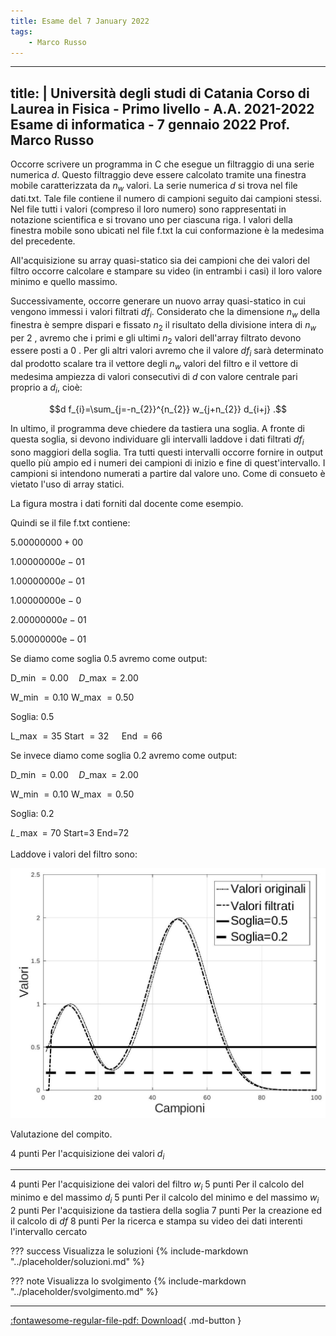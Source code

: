 ```yaml
---
title: Esame del 7 January 2022
tags:
    - Marco Russo
---
```


---
title: |
    Università degli studi di Catania Corso di Laurea in Fisica - Primo
    livello - A.A. 2021-2022 Esame di informatica - 7 gennaio 2022 Prof.
    Marco Russo
---

Occorre scrivere un programma in $\mathrm{C}$ che esegue un filtraggio
di una serie numerica $d$. Questo filtraggio deve essere calcolato
tramite una finestra mobile caratterizzata da $n_{w}$ valori. La serie
numerica $d$ si trova nel file dati.txt. Tale file contiene il numero di
campioni seguito dai campioni stessi. Nel file tutti i valori (compreso
il loro numero) sono rappresentati in notazione scientifica e si trovano
uno per ciascuna riga. I valori della finestra mobile sono ubicati nel
file f.txt la cui conformazione è la medesima del precedente.

All'acquisizione su array quasi-statico sia dei campioni che dei valori
del filtro occorre calcolare e stampare su video (in entrambi i casi) il
loro valore minimo e quello massimo.

Successivamente, occorre generare un nuovo array quasi-statico in cui
vengono immessi i valori filtrati $d f_{i}$. Considerato che la
dimensione $n_{w}$ della finestra è sempre dispari e fissato $n_{2}$ il
risultato della divisione intera di $n_{w}$ per 2 , avremo che i primi e
gli ultimi $n_{2}$ valori dell'array filtrato devono essere posti a 0 .
Per gli altri valori avremo che il valore $d f_{i}$ sarà determinato dal
prodotto scalare tra il vettore degli $n_{w}$ valori del filtro e il
vettore di medesima ampiezza di valori consecutivi di $d$ con valore
centrale pari proprio a $d_{i}$, cioè:

$$d f_{i}=\sum_{j=-n_{2}}^{n_{2}} w_{j+n_{2}} d_{i+j} .$$

In ultimo, il programma deve chiedere da tastiera una soglia. A fronte
di questa soglia, si devono individuare gli intervalli laddove i dati
filtrati $d f_{i}$ sono maggiori della soglia. Tra tutti questi
intervalli occorre fornire in output quello più ampio ed i numeri dei
campioni di inizio e fine di quest'intervallo. I campioni si intendono
numerati a partire dal valore uno. Come di consueto è vietato l'uso di
array statici.

La figura mostra i dati forniti dal docente come esempio.

Quindi se il file f.txt contiene:

$5.00000000+00$

$1.00000000 e-01$

$1.00000000 e-01$

$1.00000000 \mathrm{e}-0$

$2.00000000 e-01$

$5.00000000 \mathrm{e}-01$

Se diamo come soglia 0.5 avremo come output:

D\_min $=0.00 \quad D \_\max =2.00$

W\_min $=0.10$ W\_max $=0.50$

Soglia: 0.5

L\_max $=35$ Start $=32 \quad$ End $=66$

Se invece diamo come soglia 0.2 avremo come output:

D\_min $=0.00 \quad D \_\max =2.00$

W\_min $=0.10$ W\_max $=0.50$

Soglia: 0.2

$L_{-} \max =70$ Start=3 End=72

Laddove i valori del filtro sono:

![image](images/2023_04_11_b7f0f4d0278d50ebd28ag-1.jpg)

Valutazione del compito.

  4 punti   Per l'acquisizione dei valori $d_{i}$
  --------- --------------------------------------------------------------------------
  4 punti   Per l'acquisizione dei valori del filtro $w_{i}$
  5 punti   Per il calcolo del minimo e del massimo $d_{i}$
  5 punti   Per il calcolo del minimo e del massimo $w_{i}$
  2 punti   Per l'acquisizione da tastiera della soglia
  7 punti   Per la creazione ed il calcolo di $d f$
  8 punti   Per la ricerca e stampa su video dei dati interenti l'intervallo cercato

??? success Visualizza le soluzioni
    {% include-markdown "../placeholder/soluzioni.md" %}

??? note Visualizza lo svolgimento
    {% include-markdown "../placeholder/svolgimento.md" %}

---

[:fontawesome-regular-file-pdf: Download](pdf/2022-01-07.pdf){ .md-button }
